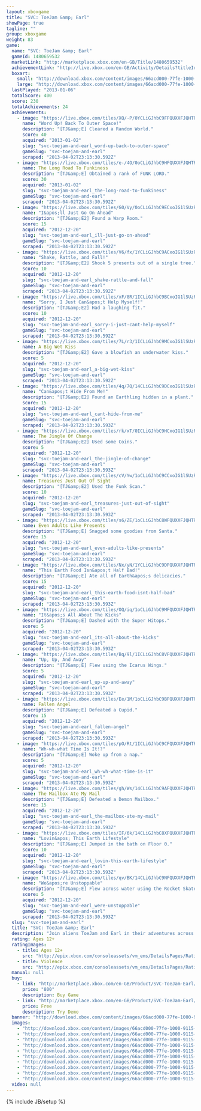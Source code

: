 ```yaml
---
layout: xboxgame
title: "SVC: ToeJam &amp; Earl"
showPage: true
tagline: ""
group: xboxgame
weight: 83
game: 
  name: "SVC: ToeJam &amp; Earl"
  gameId: 1480659532
  marketLink: "http://marketplace.xbox.com/en-GB/Title/1480659532"
  achievementLink: "http://live.xbox.com/en-GB/Activity/Details?titleId=1480659532"
  boxart: 
    small: "http://download.xbox.com/content/images/66acd000-77fe-1000-9115-d8025841124c/1033/boxartsm.jpg"
    large: "http://download.xbox.com/content/images/66acd000-77fe-1000-9115-d8025841124c/1033/boxartlg.jpg"
  lastPlayed: "2013-01-06"
  totalScore: 400
  score: 230
  totalAchievements: 24
  achievements: 
    - image: "https://live.xbox.com/tiles/XQ/-P/0YCLiGJhbC9FFQUXXFJQHTRjL2FjaC8wLzEAAAAA5+fn-uAPRg==.jpg"
      name: "Word Up! Back To Outer Space!"
      description: "[TJ&amp;E] Cleared a Random World."
      score: 40
      acquired: "2013-01-02"
      slug: "svc-toejam-and-earl_word-up-back-to-outer-space"
      gameSlug: "svc-toejam-and-earl"
      scraped: "2013-04-02T23:13:30.592Z"
    - image: "https://live.xbox.com/tiles/e-/4O/0oCLiGJhbC9HFQUXXFJQHTRjL2FjaC8wLzMAAAAA5+fn-SH+YA==.jpg"
      name: The Long Road To Funkiness
      description: "[TJ&amp;E] Obtained a rank of FUNK LORD."
      score: 30
      acquired: "2013-01-02"
      slug: "svc-toejam-and-earl_the-long-road-to-funkiness"
      gameSlug: "svc-toejam-and-earl"
      scraped: "2013-04-02T23:13:30.592Z"
    - image: "https://live.xbox.com/tiles/G0/Vy/0oCLiGJhbC9ECxoIG1lSUzRjL2FjaC8wLzEwAAAAAOfn5-1dRQc=.jpg"
      name: "I&apos;ll Just Go On Ahead"
      description: "[TJ&amp;E2] Found a Warp Room."
      score: 15
      acquired: "2012-12-20"
      slug: "svc-toejam-and-earl_ill-just-go-on-ahead"
      gameSlug: "svc-toejam-and-earl"
      scraped: "2013-04-02T23:13:30.592Z"
    - image: "https://live.xbox.com/tiles/V6/fx/1YCLiGJhbC9ACxoIG1lSUzRjL2FjaC8wLzE0AAAAAOfn5-rep0s=.jpg"
      name: "Shake, Rattle, and Fall!"
      description: "[TJ&amp;E2] Shook 5 presents out of a single tree."
      score: 10
      acquired: "2012-12-20"
      slug: "svc-toejam-and-earl_shake-rattle-and-fall"
      gameSlug: "svc-toejam-and-earl"
      scraped: "2013-04-02T23:13:30.592Z"
    - image: "https://live.xbox.com/tiles/xF/8R/1ICLiGJhbC9BCxoIG1lSUzRjL2FjaC8wLzE1AAAAAOfn5-s+X9g=.jpg"
      name: "Sorry, I Just Can&apos;t Help Myself!"
      description: "[TJ&amp;E2] Had a laughing fit."
      score: 10
      acquired: "2012-12-20"
      slug: "svc-toejam-and-earl_sorry-i-just-cant-help-myself"
      gameSlug: "svc-toejam-and-earl"
      scraped: "2013-04-02T23:13:30.592Z"
    - image: "https://live.xbox.com/tiles/7L/r3/1ICLiGJhbC9MCxoIG1lSUzRjL2FjaC8wLzE4AAAAAOfn5-vYuvA=.jpg"
      name: A Big Wet Kiss
      description: "[TJ&amp;E2] Gave a blowfish an underwater kiss."
      score: 5
      acquired: "2012-12-20"
      slug: "svc-toejam-and-earl_a-big-wet-kiss"
      gameSlug: "svc-toejam-and-earl"
      scraped: "2013-04-02T23:13:30.592Z"
    - image: "https://live.xbox.com/tiles/4q/7Q/14CLiGJhbC9DCxoIG1lSUzRjL2FjaC8wLzE3AAAAAOfn5-j-rv4=.jpg"
      name: "Can&apos;t Hide From Me!"
      description: "[TJ&amp;E2] Found an Earthling hidden in a plant."
      score: 15
      acquired: "2012-12-20"
      slug: "svc-toejam-and-earl_cant-hide-from-me"
      gameSlug: "svc-toejam-and-earl"
      scraped: "2013-04-02T23:13:30.593Z"
    - image: "https://live.xbox.com/tiles/rk/xT/0ICLiGJhbC9HCxoIG1lSUzRjL2FjaC8wLzEzAAAAAOfn5-98TLI=.jpg"
      name: The Jingle Of Change
      description: "[TJ&amp;E2] Used some Coins."
      score: 5
      acquired: "2012-12-20"
      slug: "svc-toejam-and-earl_the-jingle-of-change"
      gameSlug: "svc-toejam-and-earl"
      scraped: "2013-04-02T23:13:30.593Z"
    - image: "https://live.xbox.com/tiles/cV/Yw/1oCLiGJhbC9CCxoIG1lSUzRjL2FjaC8wLzE2AAAAAOfn5-kfVm0=.jpg"
      name: Treasures Just Out Of Sight
      description: "[TJ&amp;E2] Used the Funk Scan."
      score: 10
      acquired: "2012-12-20"
      slug: "svc-toejam-and-earl_treasures-just-out-of-sight"
      gameSlug: "svc-toejam-and-earl"
      scraped: "2013-04-02T23:13:30.593Z"
    - image: "https://live.xbox.com/tiles/s6/ZE/1oCLiGJhbC8WFQUXXFJQHTRjL2FjaC8wL2IAAAAA5+fn+WumqA==.jpg"
      name: Even Adults Like Presents
      description: "[TJ&amp;E] Snagged some goodies from Santa."
      score: 15
      acquired: "2012-12-20"
      slug: "svc-toejam-and-earl_even-adults-like-presents"
      gameSlug: "svc-toejam-and-earl"
      scraped: "2013-04-02T23:13:30.593Z"
    - image: "https://live.xbox.com/tiles/Nx/yN/1YCLiGJhbC9DFQUXXFJQHTRjL2FjaC8wLzcAAAAA5+fn+qIcLA==.jpg"
      name: "This Earth Food Isn&apos;t Half Bad!"
      description: "[TJ&amp;E] Ate all of Earth&apos;s delicacies."
      score: 15
      acquired: "2012-12-20"
      slug: "svc-toejam-and-earl_this-earth-food-isnt-half-bad"
      gameSlug: "svc-toejam-and-earl"
      scraped: "2013-04-02T23:13:30.593Z"
    - image: "https://live.xbox.com/tiles/OQ/iq/1oCLiGJhbC9MFQUXXFJQHTRjL2FjaC8wLzgAAAAA5+fn+YUIIg==.jpg"
      name: "It&apos;s All About The Kicks"
      description: "[TJ&amp;E] Dashed with the Super Hitops."
      score: 5
      acquired: "2012-12-20"
      slug: "svc-toejam-and-earl_its-all-about-the-kicks"
      gameSlug: "svc-toejam-and-earl"
      scraped: "2013-04-02T23:13:30.593Z"
    - image: "https://live.xbox.com/tiles/Bq/9l/1ICLiGJhbC8VFQUXXFJQHTRjL2FjaC8wL2EAAAAA5+fn+0qvHQ==.jpg"
      name: "Up, Up, And Away"
      description: "[TJ&amp;E] Flew using the Icarus Wings."
      score: 5
      acquired: "2012-12-20"
      slug: "svc-toejam-and-earl_up-up-and-away"
      gameSlug: "svc-toejam-and-earl"
      scraped: "2013-04-02T23:13:30.593Z"
    - image: "https://live.xbox.com/tiles/Ee/1M/1oCLiGJhbC9BFQUXXFJQHTRjL2FjaC8wLzUAAAAA5+fn+WPtCg==.jpg"
      name: Fallen Angel
      description: "[TJ&amp;E] Defeated a Cupid."
      score: 15
      acquired: "2012-12-20"
      slug: "svc-toejam-and-earl_fallen-angel"
      gameSlug: "svc-toejam-and-earl"
      scraped: "2013-04-02T23:13:30.593Z"
    - image: "https://live.xbox.com/tiles/pO/Rt/1ICLiGJhbC9CFQUXXFJQHTRjL2FjaC8wLzYAAAAA5+fn+0Lkvw==.jpg"
      name: "Wh-wh-what Time Is It!?"
      description: "[TJ&amp;E] Woke up from a nap."
      score: 5
      acquired: "2012-12-20"
      slug: "svc-toejam-and-earl_wh-wh-what-time-is-it"
      gameSlug: "svc-toejam-and-earl"
      scraped: "2013-04-02T23:13:30.593Z"
    - image: "https://live.xbox.com/tiles/gh/Ws/14CLiGJhbC9AFQUXXFJQHTRjL2FjaC8wLzQAAAAA5+fn+IMVmQ==.jpg"
      name: The Mailbox Ate My Mail
      description: "[TJ&amp;E] Defeated a Demon Mailbox."
      score: 15
      acquired: "2012-12-20"
      slug: "svc-toejam-and-earl_the-mailbox-ate-my-mail"
      gameSlug: "svc-toejam-and-earl"
      scraped: "2013-04-02T23:13:30.593Z"
    - image: "https://live.xbox.com/tiles/IF/6k/14CLiGJhbC8XFQUXXFJQHTRjL2FjaC8wL2MAAAAA5+fn+IteOw==.jpg"
      name: "Lovin&apos; This Earth Lifestyle"
      description: "[TJ&amp;E] Jumped in the bath on Floor 0."
      score: 10
      acquired: "2012-12-20"
      slug: "svc-toejam-and-earl_lovin-this-earth-lifestyle"
      gameSlug: "svc-toejam-and-earl"
      scraped: "2013-04-02T23:13:30.593Z"
    - image: "https://live.xbox.com/tiles/qv/BK/14CLiGJhbC9NFQUXXFJQHTRjL2FjaC8wLzkAAAAA5+fn+GXwsQ==.jpg"
      name: "We&apos;re Unstoppable"
      description: "[TJ&amp;E] Flew across water using the Rocket Skates."
      score: 5
      acquired: "2012-12-20"
      slug: "svc-toejam-and-earl_were-unstoppable"
      gameSlug: "svc-toejam-and-earl"
      scraped: "2013-04-02T23:13:30.593Z"
  slug: "svc-toejam-and-earl"
  title: "SVC: ToeJam &amp; Earl"
  description: "Join aliens ToeJam and Earl in their adventures across space in classic titles ToeJam &amp; Earl&trade; and ToeJam &amp; Earl in Panic on Funkotron&trade;!  This classic journey of two funky aliens has been updated for release on Xbox LIVE Arcade! Earn all new achievements, complete challenging new game trials, and take on zany Earthlings with a friend in two player co-op across Xbox LIVE!"
  rating: Ages 12+
  ratingImages: 
    - title: Ages 12+
      src: "http://epix.xbox.com/consoleassets/vm_ems/DetailsPages/RatingSystemID/14/default/Values/14003.png"
    - title: Violence
      src: "http://epix.xbox.com/consoleassets/vm_ems/DetailsPages/RatingSystemID/14/default/Descriptors/14005.png"
  manual: null
  buy: 
    - link: "http://marketplace.xbox.com/en-GB/Product/SVC-ToeJam-Earl/66acd000-77fe-1000-9115-d8025841124c?purchase=1&amp;DownloadType=Game"
      price: "800"
      description: Buy Game
    - link: "http://marketplace.xbox.com/en-GB/Product/SVC-ToeJam-Earl/66acd000-77fe-1000-9115-d8025841124c?purchase=1&amp;DownloadType=GameDemo"
      price: Free
      description: Try Demo
  banner: "http://download.xbox.com/content/images/66acd000-77fe-1000-9115-d8025841124c/1033/banner.png"
  images: 
    - "http://download.xbox.com/content/images/66acd000-77fe-1000-9115-d8025841124c/1033/screenlg1.jpg"
    - "http://download.xbox.com/content/images/66acd000-77fe-1000-9115-d8025841124c/1033/screenlg2.jpg"
    - "http://download.xbox.com/content/images/66acd000-77fe-1000-9115-d8025841124c/1033/screenlg3.jpg"
    - "http://download.xbox.com/content/images/66acd000-77fe-1000-9115-d8025841124c/1033/screenlg4.jpg"
    - "http://download.xbox.com/content/images/66acd000-77fe-1000-9115-d8025841124c/1033/screenlg5.jpg"
    - "http://download.xbox.com/content/images/66acd000-77fe-1000-9115-d8025841124c/1033/screenlg6.jpg"
    - "http://download.xbox.com/content/images/66acd000-77fe-1000-9115-d8025841124c/1033/screenlg7.jpg"
    - "http://download.xbox.com/content/images/66acd000-77fe-1000-9115-d8025841124c/1033/screenlg8.jpg"
    - "http://download.xbox.com/content/images/66acd000-77fe-1000-9115-d8025841124c/1033/screenlg9.jpg"
    - "http://download.xbox.com/content/images/66acd000-77fe-1000-9115-d8025841124c/1033/screenlg10.jpg"
  video: null
---
```

{% include JB/setup %}
